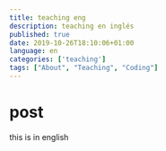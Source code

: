 ```yaml
---
title: teaching eng
description: teaching en inglés
published: true
date: 2019-10-26T18:10:06+01:00
language: en
categories: ['teaching']
tags: ["About", "Teaching", "Coding"]
---
```


# post
this is in english
